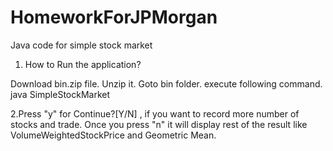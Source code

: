 # HomeworkForJPMorgan
Java code for simple stock market

1. How to Run the application?

Download bin.zip file. Unzip it. Goto bin folder.
execute following command.
java SimpleStockMarket

2.Press "y" for Continue?[Y/N] , if you want to record more number of stocks and trade. Once you press "n" it will display rest of the result
like VolumeWeightedStockPrice and Geometric Mean.
